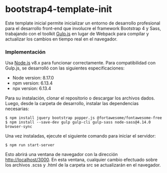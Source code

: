 # bootstrap4-template-init

Este template inicial permite inicializar un entorno de desarrollo profesional para el desarrollo front-end que involucre el framework Bootstrap 4 y Sass, trabajando con el toolkit [Gulp.js](https://gulpjs.com) en lugar de Webpack para compilar y actualizar los cambios en tiempo real en el navegador.

### Implementación

Usa [Node.js](https://nodejs.org/) v8.x para funcionar correctamente. Para compatibilidad con Gulp.js, se desarrolló con las siguientes especificaciones:

 - Node version: 8.17.0
 - npm version: 6.13.4
 - npx version: 6.13.4

Para su instalación, clonar el repositorio o descargar los archivos dados. Luego, desde la carpeta de desarrollo, instalar las dependencias necesarias:

```
$ npm install jquery bootstrap popper.js @fortawesome/fontawesome-free
$ npm install --save-dev gulp gulp-cli gulp-sass node-sass@4.14.0 browser-sync
```

Una vez instaladas, ejecute el siguiente comando para iniciar el servidor:

```
$ npm run start-server
```

Esto abrirá una ventana de navegador con la dirección [http://localhost/3000](http://localhost/3000). En esta ventana, cualquier cambio efectuado sobre los archivos .scss y .html de la carpeta src se actualizarán en el navegador.
